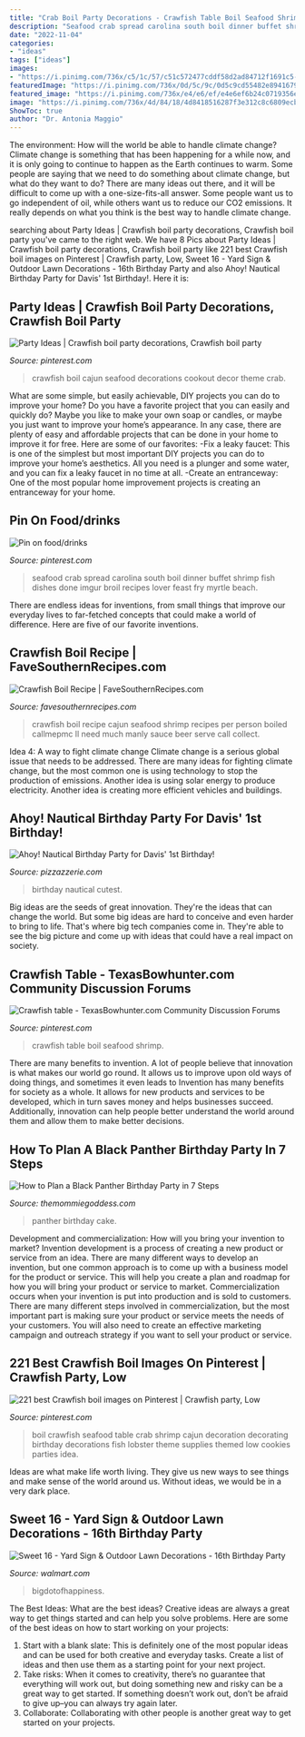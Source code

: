 ```yaml
---
title: "Crab Boil Party Decorations - Crawfish Table Boil Seafood Shrimp"
description: "Seafood crab spread carolina south boil dinner buffet shrimp fish dishes done imgur broil recipes lover feast fry myrtle beach"
date: "2022-11-04"
categories:
- "ideas"
tags: ["ideas"]
images:
- "https://i.pinimg.com/736x/c5/1c/57/c51c572477cddf58d2ad84712f1691c5--crawfish-boil-party-decorations-crawfish-party.jpg"
featuredImage: "https://i.pinimg.com/736x/0d/5c/9c/0d5c9cd55482e8941679e5018de70d5b.jpg"
featured_image: "https://i.pinimg.com/736x/e4/e6/ef/e4e6ef6b24c0719356ec67c5d042b164.jpg"
image: "https://i.pinimg.com/736x/4d/84/18/4d8418516287f3e312c8c6809ecb3ff2--crab-legs-seafood-dinner.jpg"
ShowToc: true
author: "Dr. Antonia Maggio"
---
```



The environment: How will the world be able to handle climate change?
Climate change is something that has been happening for a while now, and it is only going to continue to happen as the Earth continues to warm. Some people are saying that we need to do something about climate change, but what do they want to do? There are many ideas out there, and it will be difficult to come up with a one-size-fits-all answer. Some people want us to go independent of oil, while others want us to reduce our CO2 emissions. It really depends on what you think is the best way to handle climate change.

	

		
searching about Party Ideas | Crawfish boil party decorations, Crawfish boil party you've came to the right web. We have 8 Pics about Party Ideas | Crawfish boil party decorations, Crawfish boil party like 221 best Crawfish boil images on Pinterest | Crawfish party, Low, Sweet 16 - Yard Sign &amp; Outdoor Lawn Decorations - 16th Birthday Party and also Ahoy! Nautical Birthday Party for Davis&#039; 1st Birthday!. Here it is:
		
    
## Party Ideas | Crawfish Boil Party Decorations, Crawfish Boil Party

<img loading=lazy src="https://i.pinimg.com/736x/c5/1c/57/c51c572477cddf58d2ad84712f1691c5--crawfish-boil-party-decorations-crawfish-party.jpg" onerror="this.onerror=null;this.src='https://tse2.mm.bing.net/th?id=OIP.MPQ5W3nCgZ4uaYo1wrGpTAHaN3&amp;pid=15.1';" alt="Party Ideas | Crawfish boil party decorations, Crawfish boil party">

_Source: pinterest.com_

>crawfish boil cajun seafood decorations cookout decor theme crab. 

	

What are some simple, but easily achievable, DIY projects you can do to improve your home?
Do you have a favorite project that you can easily and quickly do? Maybe you like to make your own soap or candles, or maybe you just want to improve your home’s appearance. In any case, there are plenty of easy and affordable projects that can be done in your home to improve it for free. Here are some of our favorites: 
-Fix a leaky faucet: This is one of the simplest but most important DIY projects you can do to improve your home’s aesthetics. All you need is a plunger and some water, and you can fix a leaky faucet in no time at all. 
-Create an entranceway: One of the most popular home improvement projects is creating an entranceway for your home.

    
## Pin On Food/drinks

<img loading=lazy src="https://i.pinimg.com/736x/4d/84/18/4d8418516287f3e312c8c6809ecb3ff2--crab-legs-seafood-dinner.jpg" onerror="this.onerror=null;this.src='https://tse1.mm.bing.net/th?id=OIP.vhqbfHu8SwBcKXc8hLKbQgHaJ3&amp;pid=15.1';" alt="Pin on food/drinks">

_Source: pinterest.com_

>seafood crab spread carolina south boil dinner buffet shrimp fish dishes done imgur broil recipes lover feast fry myrtle beach. 

	

There are endless ideas for inventions, from small things that improve our everyday lives to far-fetched concepts that could make a world of difference. Here are five of our favorite inventions.

    
## Crawfish Boil Recipe | FaveSouthernRecipes.com

<img loading=lazy src="https://irepo.primecp.com/2016/01/250154/Crawfish-Boil-Recipe_Large600_ID-1352089.jpg?v=1352089" onerror="this.onerror=null;this.src='https://tse1.mm.bing.net/th?id=OIP.ntn4MO2LxTqf2borEpHOcAHaLH&amp;pid=15.1';" alt="Crawfish Boil Recipe | FaveSouthernRecipes.com">

_Source: favesouthernrecipes.com_

>crawfish boil recipe cajun seafood shrimp recipes per person boiled callmepmc ll need much manly sauce beer serve call collect. 

	

Idea 4: A way to fight climate change
Climate change is a serious global issue that needs to be addressed. There are many ideas for fighting climate change, but the most common one is using technology to stop the production of emissions. Another idea is using solar energy to produce electricity. Another idea is creating more efficient vehicles and buildings.

    
## Ahoy! Nautical Birthday Party For Davis&#039; 1st Birthday!

<img loading=lazy src="https://pizzazzerie.com/wp-content/uploads/2017/02/nautical-birthday-party-details-2.png" onerror="this.onerror=null;this.src='https://tse4.mm.bing.net/th?id=OIP.PpC1Va0YtqCVjo99rXkrEQHaNX&amp;pid=15.1';" alt="Ahoy! Nautical Birthday Party for Davis&#039; 1st Birthday!">

_Source: pizzazzerie.com_

>birthday nautical cutest. 

	

Big ideas are the seeds of great innovation. They're the ideas that can change the world. But some big ideas are hard to conceive and even harder to bring to life. That's where big tech companies come in. They're able to see the big picture and come up with ideas that could have a real impact on society.

    
## Crawfish Table - TexasBowhunter.com Community Discussion Forums

<img loading=lazy src="https://i.pinimg.com/736x/0d/5c/9c/0d5c9cd55482e8941679e5018de70d5b.jpg" onerror="this.onerror=null;this.src='https://tse4.mm.bing.net/th?id=OIP.CqRzOs0BS1kRg3o1Hw6OcgAAAA&amp;pid=15.1';" alt="Crawfish table - TexasBowhunter.com Community Discussion Forums">

_Source: pinterest.com_

>crawfish table boil seafood shrimp. 

	

There are many benefits to invention. A lot of people believe that innovation is what makes our world go round. It allows us to improve upon old ways of doing things, and sometimes it even leads to
Invention has many benefits for society as a whole. It allows for new products and services to be developed, which in turn saves money and helps businesses succeed. Additionally, innovation can help people better understand the world around them and allow them to make better decisions.

    
## How To Plan A Black Panther Birthday Party In 7 Steps

<img loading=lazy src="https://i2.wp.com/themommiegoddess.com/wp-content/uploads/2018/05/IMG_4500-e1525638079505.jpeg?resize=3024%2C4032" onerror="this.onerror=null;this.src='https://tse4.mm.bing.net/th?id=OIP.iy6mpuWRcs1u0wRWM1J0RgHaJ4&amp;pid=15.1';" alt="How to Plan a Black Panther Birthday Party in 7 Steps">

_Source: themommiegoddess.com_

>panther birthday cake. 

	

Development and commercialization: How will you bring your invention to market?
Invention development is a process of creating a new product or service from an idea. There are many different ways to develop an invention, but one common approach is to come up with a business model for the product or service. This will help you create a plan and roadmap for how you will bring your product or service to market.
 Commercialization occurs when your invention is put into production and is sold to customers. There are many different steps involved in commercialization, but the most important part is making sure your product or service meets the needs of your customers. You will also need to create an effective marketing campaign and outreach strategy if you want to sell your product or service.

    
## 221 Best Crawfish Boil Images On Pinterest | Crawfish Party, Low

<img loading=lazy src="https://i.pinimg.com/736x/e4/e6/ef/e4e6ef6b24c0719356ec67c5d042b164.jpg" onerror="this.onerror=null;this.src='https://tse2.mm.bing.net/th?id=OIP.-DnP1ABGx-nNZh0L4s3_MwHaJ3&amp;pid=15.1';" alt="221 best Crawfish boil images on Pinterest | Crawfish party, Low">

_Source: pinterest.com_

>boil crawfish seafood table crab shrimp cajun decoration decorating birthday decorations fish lobster theme supplies themed low cookies parties idea. 

	

Ideas are what make life worth living. They give us new ways to see things and make sense of the world around us. Without ideas, we would be in a very dark place.

    
## Sweet 16 - Yard Sign &amp; Outdoor Lawn Decorations - 16th Birthday Party

<img loading=lazy src="https://i5.walmartimages.com/asr/55c2558d-1c45-4215-a88c-58293826dc86_1.44778037722a10091ac7b7a4894c1264.jpeg" onerror="this.onerror=null;this.src='https://tse2.mm.bing.net/th?id=OIP.240pYfwzF0y0zos_DhbwegHaHa&amp;pid=15.1';" alt="Sweet 16 - Yard Sign &amp; Outdoor Lawn Decorations - 16th Birthday Party">

_Source: walmart.com_

>bigdotofhappiness. 

	

The Best Ideas: What are the best ideas?
Creative ideas are always a great way to get things started and can help you solve problems. Here are some of the best ideas on how to start working on your projects: 
1. Start with a blank slate: This is definitely one of the most popular ideas and can be used for both creative and everyday tasks. Create a list of ideas and then use them as a starting point for your next project. 
2. Take risks: When it comes to creativity, there’s no guarantee that everything will work out, but doing something new and risky can be a great way to get started. If something doesn’t work out, don’t be afraid to give up–you can always try again later. 
3. Collaborate: Collaborating with other people is another great way to get started on your projects.

